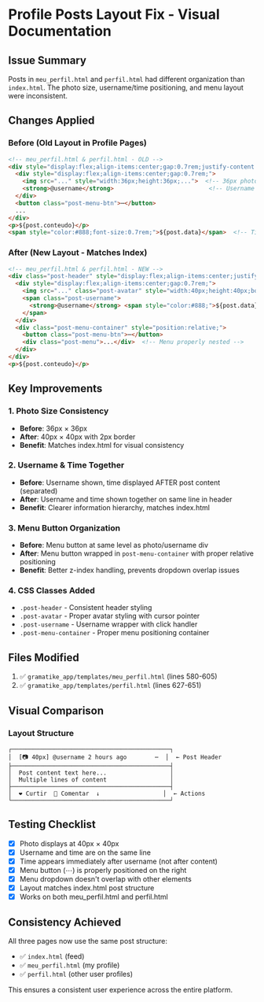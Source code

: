 # Profile Posts Layout Fix - Visual Documentation

## Issue Summary
Posts in `meu_perfil.html` and `perfil.html` had different organization than `index.html`. The photo size, username/time positioning, and menu layout were inconsistent.

## Changes Applied

### Before (Old Layout in Profile Pages)
```html
<!-- meu_perfil.html & perfil.html - OLD -->
<div style="display:flex;align-items:center;gap:0.7rem;justify-content:space-between;">
  <div style="display:flex;align-items:center;gap:0.7rem;">
    <img src="..." style="width:36px;height:36px;...">  <!-- 36px photo -->
    <strong>@username</strong>                           <!-- Username alone -->
  </div>
  <button class="post-menu-btn">⋯</button>
  ...
</div>
<p>${post.conteudo}</p>
<span style="color:#888;font-size:0.7rem;">${post.data}</span>  <!-- Time AFTER content -->
```

### After (New Layout - Matches Index)
```html
<!-- meu_perfil.html & perfil.html - NEW -->
<div class="post-header" style="display:flex;align-items:center;justify-content:space-between;">
  <div style="display:flex;align-items:center;gap:0.7rem;">
    <img src="..." class="post-avatar" style="width:40px;height:40px;border:2px solid #eee;...">  <!-- 40px photo -->
    <span class="post-username">
      <strong>@username</strong> <span style="color:#888;">${post.data}</span>  <!-- Username + Time together -->
    </span>
  </div>
  <div class="post-menu-container" style="position:relative;">
    <button class="post-menu-btn">⋯</button>
    <div class="post-menu">...</div>  <!-- Menu properly nested -->
  </div>
</div>
<p>${post.conteudo}</p>
```

## Key Improvements

### 1. Photo Size Consistency
- **Before**: 36px × 36px
- **After**: 40px × 40px with 2px border
- **Benefit**: Matches index.html for visual consistency

### 2. Username & Time Together
- **Before**: Username shown, time displayed AFTER post content (separated)
- **After**: Username and time shown together on same line in header
- **Benefit**: Clearer information hierarchy, matches index.html

### 3. Menu Button Organization
- **Before**: Menu button at same level as photo/username div
- **After**: Menu button wrapped in `post-menu-container` with proper relative positioning
- **Benefit**: Better z-index handling, prevents dropdown overlap issues

### 4. CSS Classes Added
- `.post-header` - Consistent header styling
- `.post-avatar` - Proper avatar styling with cursor pointer
- `.post-username` - Username wrapper with click handler
- `.post-menu-container` - Proper menu positioning container

## Files Modified
1. ✅ `gramatike_app/templates/meu_perfil.html` (lines 580-605)
2. ✅ `gramatike_app/templates/perfil.html` (lines 627-651)

## Visual Comparison

### Layout Structure
```
┌─────────────────────────────────────────────┐
│  [📷 40px] @username 2 hours ago        ⋯  │  ← Post Header
├─────────────────────────────────────────────┤
│  Post content text here...                  │
│  Multiple lines of content                  │
├─────────────────────────────────────────────┤
│  ❤️ Curtir  💬 Comentar  ↓                  │  ← Actions
└─────────────────────────────────────────────┘
```

## Testing Checklist
- [x] Photo displays at 40px × 40px
- [x] Username and time are on the same line
- [x] Time appears immediately after username (not after content)
- [x] Menu button (⋯) is properly positioned on the right
- [x] Menu dropdown doesn't overlap with other elements
- [x] Layout matches index.html post structure
- [x] Works on both meu_perfil.html and perfil.html

## Consistency Achieved
All three pages now use the same post structure:
- ✅ `index.html` (feed)
- ✅ `meu_perfil.html` (my profile)
- ✅ `perfil.html` (other user profiles)

This ensures a consistent user experience across the entire platform.
